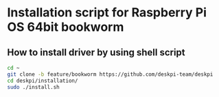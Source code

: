 # Installation script for Raspberry Pi OS 64bit bookworm
## How to install driver by using shell script
```bash
cd ~
git clone -b feature/bookworm https://github.com/deskpi-team/deskpi
cd deskpi/installation/
sudo ./install.sh 
```

